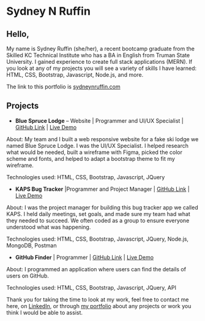 # Sydney N Ruffin

## Hello,


My name is Sydney Ruffin (she/her), a recent bootcamp graduate from the Skilled KC Technical Institute who has a BA in English from Truman State University. I gained experience to create full stack applications (MERN). If you look at any of my projects you will see a variety of skills I have learned: HTML, CSS, Bootstrap, Javascript, Node.js, and more.

The link to this portfolio is [sydneynruffin.com](https://sydneynruffin.com/)

## Projects

- **Blue Spruce Lodge** – Website | Programmer and UI/UX Specialist | [GitHub Link](https://github.com/UlisesPeguero/ski-resort) | [Live Demo](https://ulisespeguero.github.io/ski-resort/)

About: My team and I built a web responsive website for a fake ski lodge we named Blue Spruce Lodge. I was the UI/UX Specialist. I helped research what would be needed, built a wireframe with Figma, picked the color scheme and fonts, and helped to adapt a bootstrap theme to fit my wireframe.

Technologies used: HTML, CSS, Bootstrap, Javascript, JQuery

- **KAPS Bug Tracker** |Programmer and Project Manager | [GitHub Link](https://github.com/Afranklin6262/KAPS-Capstone) | [Live Demo](https://vast-thicket-55975.herokuapp.com/)

About: I was the project manager for building this bug tracker app we called KAPS. I held daily meetings, set goals, and made sure my team had what they needed to succeed. We often coded as a group to ensure everyone understood what was happening.

Technologies used: HTML, CSS, Bootstrap, Javascript, JQuery, Node.js, MongoDB, Postman

- **GitHub Finder** | Programmer | [GitHub Link](https://github.com/LiketheCity/githubFinder) | [Live Demo](https://likethecity.github.io/githubFinder/)

About: I programmed an application where users can find the details of users on GitHub.

Technologies used: HTML, CSS, Bootstrap, Javascript, JQuery, API


Thank you for taking the time to look at my work, feel free to contact me here, on [LinkedIn](https://www.linkedin.com/in/sydney-n-ruffin-806170164/), or through [my portfolio](https://sydneynruffin.com/) about any projects or work you think I would be able to assist.
